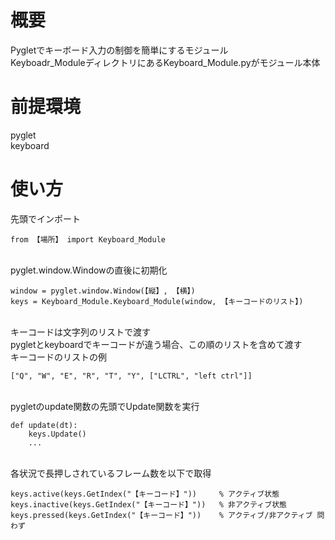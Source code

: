 # 概要
Pygletでキーボード入力の制御を簡単にするモジュール\
Keyboadr_ModuleディレクトリにあるKeyboard_Module.pyがモジュール本体

# 前提環境
pyglet\
keyboard

# 使い方
先頭でインポート
```
from 【場所】 import Keyboard_Module
```
\
pyglet.window.Windowの直後に初期化
```
window = pyglet.window.Window(【縦】, 【横】)
keys = Keyboard_Module.Keyboard_Module(window, 【キーコードのリスト】)
```
\
キーコードは文字列のリストで渡す\
pygletとkeyboardでキーコードが違う場合、この順のリストを含めて渡す\
キーコードのリストの例
```
["Q", "W", "E", "R", "T", "Y", ["LCTRL", "left ctrl"]]
```
\
pygletのupdate関数の先頭でUpdate関数を実行
```
def update(dt):
    keys.Update()
    ...
```
\
各状況で長押しされているフレーム数を以下で取得
```
keys.active(keys.GetIndex("【キーコード】"))     % アクティブ状態
keys.inactive(keys.GetIndex("【キーコード】"))   % 非アクティブ状態
keys.pressed(keys.GetIndex("【キーコード】"))    % アクティブ/非アクティブ 問わず
```
